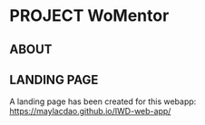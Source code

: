 # PROJECT WoMentor

## ABOUT

## LANDING PAGE

A landing page has been created for this webapp: https://maylacdao.github.io/IWD-web-app/
